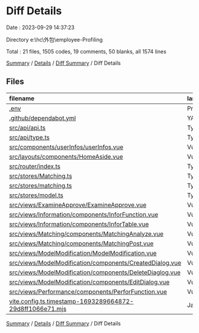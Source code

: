 # Diff Details

Date : 2023-09-29 14:37:23

Directory e:\\hc\\外包\\employee-Profiling

Total : 21 files, 1505 codes, 19 comments, 50 blanks, all 1574 lines

[Summary](results.md) / [Details](details.md) / [Diff Summary](diff.md) / Diff Details

## Files

| filename                                                                                                              | language   | code | comment | blank | total |
| :-------------------------------------------------------------------------------------------------------------------- | :--------- | ---: | ------: | ----: | ----: |
| [.env](/.env)                                                                                                         | Properties |   -1 |       0 |     0 |    -1 |
| [.github/dependabot.yml](/.github/dependabot.yml)                                                                     | YAML       |    9 |       0 |     1 |    10 |
| [src/api/api.ts](/src/api/api.ts)                                                                                     | TypeScript |   21 |      10 |     0 |    31 |
| [src/api/type.ts](/src/api/type.ts)                                                                                   | TypeScript |   76 |       0 |     5 |    81 |
| [src/components/userInfos/userInfos.vue](/src/components/userInfos/userInfos.vue)                                     | Vue        |    5 |       0 |     0 |     5 |
| [src/layouts/components/HomeAside.vue](/src/layouts/components/HomeAside.vue)                                         | Vue        |   18 |       1 |     1 |    20 |
| [src/router/index.ts](/src/router/index.ts)                                                                           | TypeScript |   24 |       1 |     0 |    25 |
| [src/stores/Matching.ts](/src/stores/Matching.ts)                                                                     | TypeScript |  -65 |      -4 |   -10 |   -79 |
| [src/stores/matching.ts](/src/stores/matching.ts)                                                                     | TypeScript |   66 |       4 |    10 |    80 |
| [src/stores/model.ts](/src/stores/model.ts)                                                                           | TypeScript |  342 |      18 |     9 |   369 |
| [src/views/ExamineApprove/ExamineApprove.vue](/src/views/ExamineApprove/ExamineApprove.vue)                           | Vue        |  138 |       0 |    10 |   148 |
| [src/views/Information/components/InforFunction.vue](/src/views/Information/components/InforFunction.vue)             | Vue        |    6 |       0 |     0 |     6 |
| [src/views/Information/components/InforTable.vue](/src/views/Information/components/InforTable.vue)                   | Vue        |   -1 |       0 |     0 |    -1 |
| [src/views/Matching/components/MatchingAnalyze.vue](/src/views/Matching/components/MatchingAnalyze.vue)               | Vue        |    8 |       0 |    -1 |     7 |
| [src/views/Matching/components/MatchingPost.vue](/src/views/Matching/components/MatchingPost.vue)                     | Vue        |   12 |       0 |    -1 |    11 |
| [src/views/ModelModification/ModelModification.vue](/src/views/ModelModification/ModelModification.vue)               | Vue        |  109 |       0 |     4 |   113 |
| [src/views/ModelModification/components/CreatedDialog.vue](/src/views/ModelModification/components/CreatedDialog.vue) | Vue        |  385 |       1 |    11 |   397 |
| [src/views/ModelModification/components/DeleteDiaglog.vue](/src/views/ModelModification/components/DeleteDiaglog.vue) | Vue        |    8 |       0 |     5 |    13 |
| [src/views/ModelModification/components/EditDialog.vue](/src/views/ModelModification/components/EditDialog.vue)       | Vue        |  385 |       1 |    10 |   396 |
| [src/views/Performance/components/PerforFunction.vue](/src/views/Performance/components/PerforFunction.vue)           | Vue        |   13 |       0 |    -1 |    12 |
| [vite.config.ts.timestamp-1693289664872-29d8ff1066e71.mjs](/vite.config.ts.timestamp-1693289664872-29d8ff1066e71.mjs) | JavaScript |  -53 |     -13 |    -3 |   -69 |

[Summary](results.md) / [Details](details.md) / [Diff Summary](diff.md) / Diff Details
